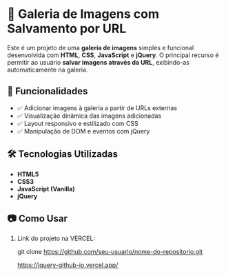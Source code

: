# 📸 Galeria de Imagens com Salvamento por URL

Este é um projeto de uma **galeria de imagens** simples e funcional desenvolvida com **HTML**, **CSS**, **JavaScript** e **jQuery**. O principal recurso é permitir ao usuário **salvar imagens através da URL**, exibindo-as automaticamente na galeria.

## 🚀 Funcionalidades

- ✅ Adicionar imagens à galeria a partir de URLs externas
- ✅ Visualização dinâmica das imagens adicionadas
- ✅ Layout responsivo e estilizado com CSS
- ✅ Manipulação de DOM e eventos com jQuery

## 🛠 Tecnologias Utilizadas

- **HTML5**  
- **CSS3**  
- **JavaScript (Vanilla)**  
- **jQuery**

## 📷 Como Usar

1. Link do projeto na VERCEL:
   
   git clone https://github.com/seu-usuario/nome-do-repositorio.git

   https://jquery-github-io.vercel.app/
